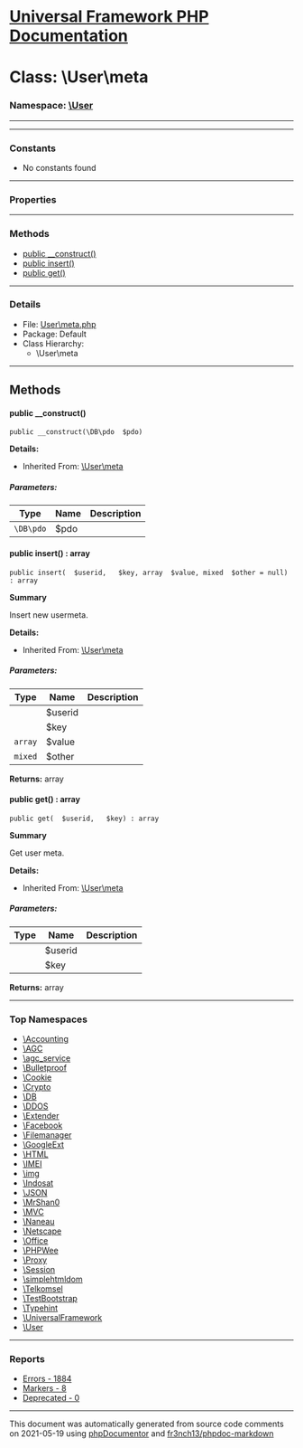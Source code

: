 # [Universal Framework PHP Documentation](../home.md)

# Class: \User\meta
### Namespace: [\User](../namespaces/User.md)
---
---
### Constants
* No constants found
---
### Properties
---
### Methods
* [public __construct()](../classes/User.meta.md#method___construct)
* [public insert()](../classes/User.meta.md#method_insert)
* [public get()](../classes/User.meta.md#method_get)
---
### Details
* File: [User\meta.php](../files/User.meta.md)
* Package: Default
* Class Hierarchy:
  * \User\meta

---
## Methods
<a name="method___construct" class="anchor"></a>
#### public __construct() 

```
public __construct(\DB\pdo  $pdo) 
```

**Details:**
* Inherited From: [\User\meta](../classes/User.meta.md)
##### Parameters:
| Type | Name | Description |
| ---- | ---- | ----------- |
| <code>\DB\pdo</code> | $pdo  |  |




<a name="method_insert" class="anchor"></a>
#### public insert() : array

```
public insert(  $userid,   $key, array  $value, mixed  $other = null) : array
```

**Summary**

Insert new usermeta.

**Details:**
* Inherited From: [\User\meta](../classes/User.meta.md)
##### Parameters:
| Type | Name | Description |
| ---- | ---- | ----------- |
| <code></code> | $userid  |  |
| <code></code> | $key  |  |
| <code>array</code> | $value  |  |
| <code>mixed</code> | $other  |  |

**Returns:** array


<a name="method_get" class="anchor"></a>
#### public get() : array

```
public get(  $userid,   $key) : array
```

**Summary**

Get user meta.

**Details:**
* Inherited From: [\User\meta](../classes/User.meta.md)
##### Parameters:
| Type | Name | Description |
| ---- | ---- | ----------- |
| <code></code> | $userid  |  |
| <code></code> | $key  |  |

**Returns:** array



---

### Top Namespaces

* [\Accounting](../namespaces/Accounting.md)
* [\AGC](../namespaces/AGC.md)
* [\agc_service](../namespaces/agc_service.md)
* [\Bulletproof](../namespaces/Bulletproof.md)
* [\Cookie](../namespaces/Cookie.md)
* [\Crypto](../namespaces/Crypto.md)
* [\DB](../namespaces/DB.md)
* [\DDOS](../namespaces/DDOS.md)
* [\Extender](../namespaces/Extender.md)
* [\Facebook](../namespaces/Facebook.md)
* [\Filemanager](../namespaces/Filemanager.md)
* [\GoogleExt](../namespaces/GoogleExt.md)
* [\HTML](../namespaces/HTML.md)
* [\IMEI](../namespaces/IMEI.md)
* [\img](../namespaces/img.md)
* [\Indosat](../namespaces/Indosat.md)
* [\JSON](../namespaces/JSON.md)
* [\MrShan0](../namespaces/MrShan0.md)
* [\MVC](../namespaces/MVC.md)
* [\Naneau](../namespaces/Naneau.md)
* [\Netscape](../namespaces/Netscape.md)
* [\Office](../namespaces/Office.md)
* [\PHPWee](../namespaces/PHPWee.md)
* [\Proxy](../namespaces/Proxy.md)
* [\Session](../namespaces/Session.md)
* [\simplehtmldom](../namespaces/simplehtmldom.md)
* [\Telkomsel](../namespaces/Telkomsel.md)
* [\TestBootstrap](../namespaces/TestBootstrap.md)
* [\Typehint](../namespaces/Typehint.md)
* [\UniversalFramework](../namespaces/UniversalFramework.md)
* [\User](../namespaces/User.md)

---

### Reports
* [Errors - 1884](../reports/errors.md)
* [Markers - 8](../reports/markers.md)
* [Deprecated - 0](../reports/deprecated.md)

---

This document was automatically generated from source code comments on 2021-05-19 using [phpDocumentor](http://www.phpdoc.org/) and [fr3nch13/phpdoc-markdown](https://github.com/fr3nch13/phpdoc-markdown)
